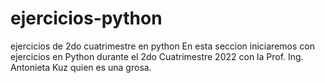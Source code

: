 # ejercicios-python
ejercicios de 2do cuatrimestre en python
En esta seccion iniciaremos con ejercicios en Python durante el 2do Cuatrimestre 2022 con la Prof. Ing. Antonieta Kuz quien es una grosa.
